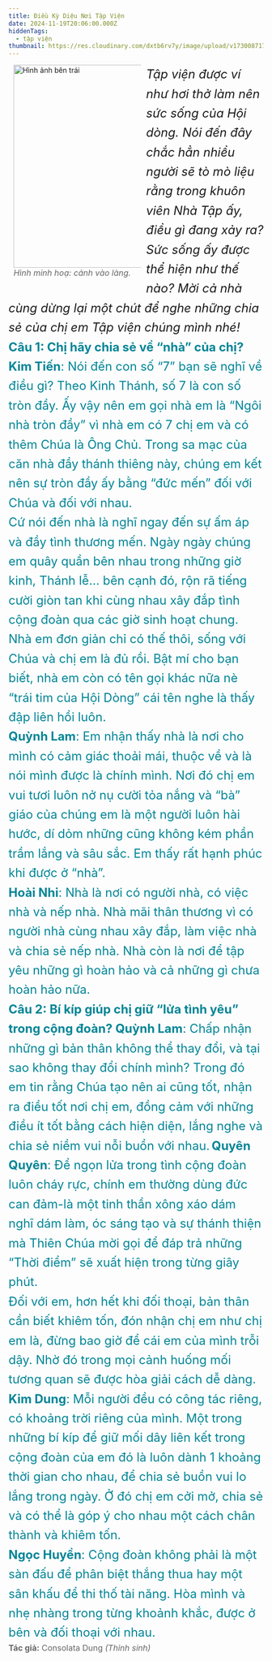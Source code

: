 ```yaml
---
title: Điều Kỳ Diệu Nơi Tập Viện
date: 2024-11-19T20:06:00.000Z
hiddenTags:
  - tập viện
thumbnail: https://res.cloudinary.com/dxtb6rv7y/image/upload/v1730087171/tap_vien_xmabrn.jpg
---
```

<figure> <img src="https://res.cloudinary.com/dxtb6rv7y/image/upload/v1731982439/8T9A9369_kgngmd.jpg" alt="Hình ảnh bên trái" class="image-left"; width="400"> <figcaption>Hình minh hoạ: cảnh vào làng.</figcaption> 
</figure> 
<p4> <I>Tập viện được ví như hơi thở làm nên sức sống của Hội dòng. Nói đến đây chắc hẳn nhiều người sẽ tò mò liệu rằng trong khuôn viên Nhà Tập ấy, điều gì đang xảy ra? Sức sống ấy được thể hiện như thế nào? Mời cả nhà cùng dừng lại một chút để nghe những chia sẻ của chị em Tập viện chúng mình nhé!</I></br></p4>
<p3> <b>Câu 1: Chị hãy chia sẻ về “nhà” của chị?</b> </p3></br>
<p3> <b>Kim Tiến</b>: Nói đến con số “7” bạn sẽ nghĩ về điều gì? Theo Kinh Thánh, số 7 là con số tròn đầy. Ấy vậy nên em gọi nhà em là “Ngôi nhà tròn đầy” vì nhà em có 7 chị em và có thêm Chúa là Ông Chủ. Trong sa mạc của căn nhà đầy thánh thiêng này, chúng em kết nên sự tròn đầy ấy bằng “đức mến” đối với Chúa và đối với nhau. </p3></br>
<p3>Cứ nói đến nhà là nghĩ ngay đến sự ấm áp và đầy tình thương mến. Ngày ngày chúng em quây quần bên nhau trong những giờ kinh, Thánh lễ... bên cạnh đó, rộn rã tiếng cười giòn tan khi cùng nhau xây đắp tình cộng đoàn qua các giờ sinh hoạt chung. Nhà em đơn giản chỉ có thế thôi, sống với Chúa và chị em là đủ rồi. Bật mí cho bạn biết, nhà em còn có tên gọi khác nữa nè “trái tim của Hội Dòng” cái tên nghe là thấy đập liên hồi luôn.</p3></br>
<p3> <b>Quỳnh Lam</b>: Em nhận thấy nhà là nơi cho mình có cảm giác thoải mái, thuộc về và là nói mình được là chính mình. Nơi đó chị em vui tươi luôn nở nụ cười tỏa nắng và “bà” giáo của chúng em là một người luôn hài hước, dí dỏm những cũng không kém phần trầm lắng và sâu sắc. Em thấy rất hạnh phúc khi được ở “nhà”.</p3></br>
<p3> <b>Hoài Nhi</b>: Nhà là nơi có người nhà, có việc nhà và nếp nhà. Nhà mãi thân thương vì có người nhà cùng nhau xây đắp, làm việc nhà và chia sẻ nếp nhà. Nhà còn là nơi để tập yêu những gì hoàn hảo và cả những gì chưa hoàn hảo nữa.</p3></br>
<p3> <b>Câu 2: Bí kíp giúp chị giữ “lửa tình yêu” trong cộng đoàn? </p3></b>
<p3> <b>Quỳnh Lam</b>: Chấp nhận những gì bản thân không thể thay đổi, và tại sao không thay đổi chính mình? Trong đó em tin rằng Chúa tạo nên ai cũng tốt, nhận ra điều tốt nơi chị em, đồng cảm với những điều ít tốt bằng cách hiện diện, lắng nghe và chia sẻ niềm vui nỗi buồn với nhau.</p3></b>
<p3> <b>Quyên Quyên</b>: Để ngọn lửa trong tình cộng đoàn luôn cháy rực, chính em thường dùng đức can đảm-là một tinh thần xông xáo dám nghĩ dám làm, óc sáng tạo và sự thánh thiện mà Thiên Chúa mời gọi để đáp trả những “Thời điểm” sẽ xuất hiện trong từng giây phút. </b> </p3></br>
<p3>Đối với em, hơn hết khi đối thoại, bản thân cần biết khiêm tốn, đón nhận chị em như chị em là, đừng bao giờ để cái em của mình trỗi dậy. Nhờ đó trong mọi cảnh huống mối tương quan sẽ được hòa giải cách dễ dàng.</p3></br>
<p3> <b>Kim Dung</b>: Mỗi người đều có công tác riêng, có khoảng trời riêng của mình. Một trong những bí kíp để giữ mối dây liên kết trong cộng đoàn của em đó là luôn dành 1 khoảng thời gian cho nhau, để chia sẻ buồn vui lo lắng trong ngày. Ở đó chị em cởi mở, chia sẻ và có thể là góp ý cho nhau một cách chân thành và khiêm tốn. </p3></br>
<p3> <b>Ngọc Huyền</b>: Cộng đoàn không phải là một sàn đấu để phân biệt thắng thua hay một sân khấu để thi thố tài năng. Hòa mình và nhẹ nhàng trong từng khoảnh khắc, được ở bên và đối thoại với nhau. </p3></br>
<p1> <strong>Tác giả:</strong> <span class="author-name">Consolata Dung <I>(Thỉnh sinh)</I> </span> </p1>
<style>
p3 {
text-align: justify;
margin-bottom: 15px;
color: #008596;
line-height: 1.6;
font-size: 1.5rem;
}
p4 {
text-align: justify;
margin-bottom: 15px;
line-height: 1.6;
font-size: 1.5rem;
}
p1 {
margin-right: 5px;
margin-top: 20px;
color: #666;
font-size: 1rem;
}
.image-left {
float: left;
margin-right: 10px;
}
figure { 
float: left; /* Hình ảnh ở bên phải */
margin: 0px 10px 10px 10px; /* Khoảng cách với văn bản xung quanh */
max-width: 50%; /* Giới hạn kích thước */
}
figcaption {
margin-top: 8px;
font-size: 16px;
color: #666;
font-style: italic;
}
</style>

